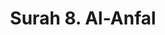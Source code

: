 ---
title       : "Surah 8. Al-Anfal"
DATE        : 7/25/2018 9:18:17 AM
draft       : false
TYPE        : "quran"
layout      : "surah"
BookCode    : "ARB"
SurahNumber : "8"
TotalAyah   : "75"
---